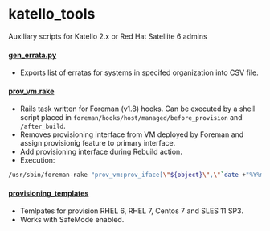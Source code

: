 # katello_tools
Auxiliary scripts for Katello 2.x or Red Hat Satellite 6 admins

#### [gen_errata.py](https://github.com/slivik/katello_tools/blob/master/gen_errata.py)
- Exports list of erratas for systems in specifed organization into CSV file.

#### [prov_vm.rake](https://github.com/slivik/katello_tools/blob/master/prov_vm.rake)

- Rails task written for Foreman (v1.8) hooks. Can be executed by a shell script placed in ```foreman/hooks/host/managed/before_provision``` and ```/after_build```.
- Removes provisioning interface from VM deployed by Foreman and assign provisionig feature to primary interface.
- Add provisioning interface during Rebuild action.
- Execution:
```bash
/usr/sbin/foreman-rake "prov_vm:prov_iface[\"${object}\",\"`date +"%Y%m%d%H%M%S"`\",\"add\"]" --trace >> /tmp/hook_rake.log 2>&1 &
```

#### [provisioning_templates](https://github.com/slivik/katello_tools/tree/master/provisioning_templates)
- Temlpates for provision RHEL 6, RHEL 7, Centos 7 and SLES 11 SP3.
- Works with SafeMode enabled.
